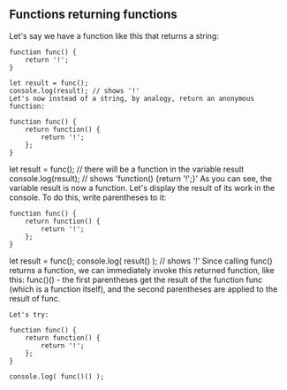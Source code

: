 ## Functions returning functions

Let's say we have a function like this that returns a string:
```
function func() {
	return '!';
}

let result = func();
console.log(result); // shows '!'
Let's now instead of a string, by analogy, return an anonymous function:

function func() {
	return function() {
		return '!';
	};
}
```
let result = func(); // there will be a function in the variable result
console.log(result); // shows 'function() {return '!';}'
As you can see, the variable result is now a function. Let's display the result of its work in the console. To do this, write parentheses to it:
```
function func() {
	return function() {
		return '!';
	};
}
```
let result = func();
console.log( result() ); // shows '!'
Since calling func() returns a function, we can immediately invoke this returned function, like this: func()() - the first parentheses get the result of the function func (which is a function itself), and the second parentheses are applied to the result of func.
```
Let's try:

function func() {
	return function() {
		return '!';
	};
}

console.log( func()() );
```
